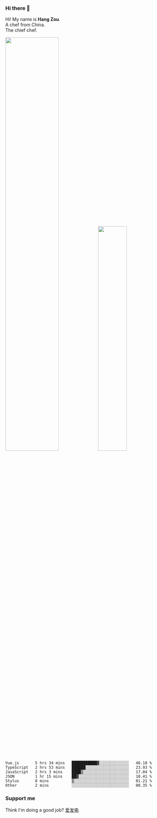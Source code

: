 ### Hi there 👋

Hi! My name is **Hang Zou**.  
A chef from China.  
The chief chef.

<img align="" width="57.5%" src="https://github-readme-stats.vercel.app/api?username=zouhangwithsweet&hide_title=true&hide_border=true&show_icons=true&include_all_commits=true&line_height=21" /><img align="" width="42.4%" src="https://github-readme-stats.vercel.app/api/top-langs/?username=zouhangwithsweet&hide_title=true&hide_border=true&layout=compact" />

<!--START_SECTION:waka-->

```text
Vue.js       5 hrs 34 mins   ███████████▓░░░░░░░░░░░░░   46.10 %
TypeScript   2 hrs 53 mins   ██████░░░░░░░░░░░░░░░░░░░   23.93 %
JavaScript   2 hrs 3 mins    ████▒░░░░░░░░░░░░░░░░░░░░   17.04 %
JSON         1 hr 15 mins    ██▓░░░░░░░░░░░░░░░░░░░░░░   10.41 %
Stylus       8 mins          ▒░░░░░░░░░░░░░░░░░░░░░░░░   01.21 %
Other        2 mins          ░░░░░░░░░░░░░░░░░░░░░░░░░   00.35 %
```

<!--END_SECTION:waka-->

### Support me

Think I'm doing a good job? [爱发电](https://afdian.net/@zouhangsweet)

